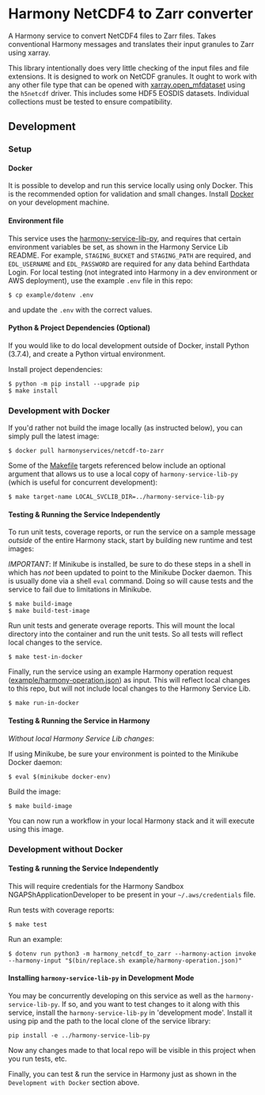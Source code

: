 # Harmony NetCDF4 to Zarr converter

A Harmony service to convert NetCDF4 files to Zarr files.  Takes conventional Harmony messages and translates
their input granules to Zarr using xarray.

This library intentionally does very little checking of the input files and file extensions.  It is designed
to work on NetCDF granules.  It ought to work with any other file type that can be opened with
[xarray.open_mfdataset](http://xarray.pydata.org/en/stable/generated/xarray.open_mfdataset.html) using the
`h5netcdf` driver.  This includes some HDF5 EOSDIS datasets.  Individual collections must be tested to ensure
compatibility.


## Development

### Setup

#### Docker

It is possible to develop and run this service locally using only Docker.  This is the recommended option
for validation and small changes. Install [Docker](https://www.docker.com/get-started) on your development
machine.

#### Environment file

This service uses the
[harmony-service-lib-py](https://github.com/nasa/harmony-service-lib-py),
and requires that certain environment variables be set, as shown in the Harmony Service Lib README. For example,
`STAGING_BUCKET` and `STAGING_PATH` are required, and `EDL_USERNAME` and `EDL_PASSWORD` are required for any
data behind Earthdata Login. For local testing (not integrated into Harmony in a dev environment or AWS
deployment), use the example `.env` file in this repo:

    $ cp example/dotenv .env

and update the `.env` with the correct values.

#### Python & Project Dependencies (Optional)

If you would like to do local development outside of Docker, install Python (3.7.4), and create a Python virtual environment.

Install project dependencies:

    $ python -m pip install --upgrade pip
    $ make install

### Development with Docker

If you'd rather not build the image locally (as instructed below), you can simply pull the latest image: 
    
    $ docker pull harmonyservices/netcdf-to-zarr

Some of the [Makefile](./Makefile) targets referenced below include an optional argument that allows us to use a local copy of 
`harmony-service-lib-py` (which is useful for concurrent development): 
    
    $ make target-name LOCAL_SVCLIB_DIR=../harmony-service-lib-py

#### Testing & Running the Service Independently

To run unit tests, coverage reports, or run the service on a sample message _outside_ of the
entire Harmony stack, start by building new runtime and test images:

*IMPORTANT*: If Minikube is installed, be sure to do these steps in a shell in which has *not* been updated to point to
the Minikube Docker daemon. This is usually done via a shell `eval` command. Doing so will
cause tests and the service to fail due to limitations in Minikube.

    $ make build-image
    $ make build-test-image

Run unit tests and generate overage reports. This will mount the local directory into the
container and run the unit tests. So all tests will reflect local changes to the service.

    $ make test-in-docker

Finally, run the service using an example Harmony operation request
([example/harmony-operation.json](example/harmony-operation.json)) as input.  This will reflect
local changes to this repo, but will not include local changes to the Harmony Service Lib.

    $ make run-in-docker

#### Testing & Running the Service in Harmony

*Without local Harmony Service Lib changes*:

If using Minikube, be sure your environment is pointed to the Minikube Docker daemon:

    $ eval $(minikube docker-env)

Build the image:

    $ make build-image

You can now run a workflow in your local Harmony stack and it will execute using this image.

### Development without Docker

#### Testing & running the Service Independently

This will require credentials for the Harmony Sandbox NGAPShApplicationDeveloper
to be present in your `~/.aws/credentials` file.

Run tests with coverage reports:

    $ make test

Run an example:

    $ dotenv run python3 -m harmony_netcdf_to_zarr --harmony-action invoke --harmony-input "$(bin/replace.sh example/harmony-operation.json)"

#### Installing `harmony-service-lib-py` in Development Mode

You may be concurrently developing on this service as well as the `harmony-service-lib-py`. If so, and you
want to test changes to it along with this service, install the `harmony-service-lib-py` in 'development mode'.
Install it using pip and the path to the local clone of the service library:

```
pip install -e ../harmony-service-lib-py
```

Now any changes made to that local repo will be visible in this project when you run tests, etc.

Finally, you can test & run the service in Harmony just as shown in the `Development with Docker` section above.
